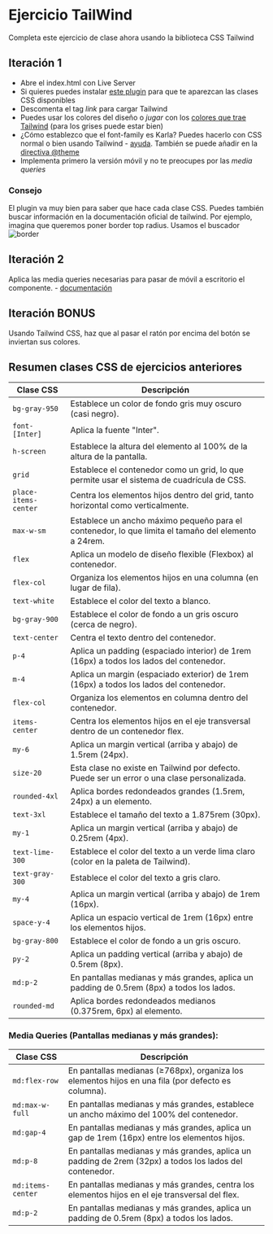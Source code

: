 # Ejercicio TailWind

Completa este ejercicio de clase ahora usando la biblioteca CSS Tailwind

## Iteración 1

- Abre el index.html con Live Server 
- Si quieres puedes instalar [este plugin](https://marketplace.visualstudio.com/items?itemName=bradlc.vscode-tailwindcss) para que te aparezcan las clases CSS disponibles
- Descomenta el tag _link_ para cargar Tailwind
- Puedes usar los colores del diseño o _jugar_ con los [colores que trae Tailwind](https://tailwindcss.com/docs/colors) (para los grises puede estar bien)
- ¿Cómo establezco que el font-family es Karla? Puedes hacerlo con CSS normal o bien usando Tailwind - [ayuda](https://tailwindcss.com/docs/font-family). También se puede añadir en la [directiva @theme](https://tailwindcss.com/docs/adding-custom-styles#customizing-your-theme)
- Implementa primero la versión móvil y no te preocupes por las _media queries_

### Consejo 

El plugin va muy bien para saber que hace cada clase CSS. Puedes también buscar información en la documentación oficial de tailwind. Por ejemplo, imagina que queremos poner border top radius. Usamos el buscador ![border](https://oscarm.tinytake.com/media/1734158?filename=1740999249385_TinyTake03-03-2025-11-53-00_638765960479908468.png&sub_type=thumbnail_preview&type=attachment&width=799&height=613)

## Iteración 2

Aplica las media queries necesarias para pasar de móvil a escritorio el componente. - [documentación](https://tailwindcss.com/docs/responsive-design)  

## Iteración BONUS

Usando Tailwind CSS, haz que al pasar el ratón por encima del botón se inviertan sus colores.

## Resumen clases CSS de ejercicios anteriores


| **Clase CSS**                          |**Descripción**                                                                                         |
|----------------------------------------|---------------------------------------------------------------------------------------------------------|
| `bg-gray-950`                          | Establece un color de fondo gris muy oscuro (casi negro).                                                |
| `font-[Inter]`                         | Aplica la fuente "Inter".                                                                                 |
| `h-screen`                             | Establece la altura del elemento al 100% de la altura de la pantalla.                                     |
| `grid`                                 | Establece el contenedor como un grid, lo que permite usar el sistema de cuadrícula de CSS.               |
| `place-items-center`                   | Centra los elementos hijos dentro del grid, tanto horizontal como verticalmente.                         |
| `max-w-sm`                             | Establece un ancho máximo pequeño para el contenedor, lo que limita el tamaño del elemento a 24rem.        |
| `flex`                                 | Aplica un modelo de diseño flexible (Flexbox) al contenedor.                                           |
| `flex-col`                             | Organiza los elementos hijos en una columna (en lugar de fila).                                          |
| `text-white`                           | Establece el color del texto a blanco.                                                                  |
| `bg-gray-900`                          | Establece el color de fondo a un gris oscuro (cerca de negro).                                           |
| `text-center`                          | Centra el texto dentro del contenedor.                                                                  |
| `p-4`                                  | Aplica un padding (espaciado interior) de 1rem (16px) a todos los lados del contenedor.                 |
| `m-4`                                  | Aplica un margin (espaciado exterior) de 1rem (16px) a todos los lados del contenedor.                 |
| `flex-col`                             | Organiza los elementos en columna dentro del contenedor.                                                |
| `items-center`                         | Centra los elementos hijos en el eje transversal dentro de un contenedor flex.                           |
| `my-6`                                 | Aplica un margin vertical (arriba y abajo) de 1.5rem (24px).                                            |
| `size-20`                              | Esta clase no existe en Tailwind por defecto. Puede ser un error o una clase personalizada.              |
| `rounded-4xl`                           | Aplica bordes redondeados grandes (1.5rem, 24px) a un elemento.                                          |
| `text-3xl`                             | Establece el tamaño del texto a 1.875rem (30px).                                                        |
| `my-1`                                 | Aplica un margin vertical (arriba y abajo) de 0.25rem (4px).                                           |
| `text-lime-300`                        | Establece el color del texto a un verde lima claro (color en la paleta de Tailwind).                     |
| `text-gray-300`                        | Establece el color del texto a gris claro.                                                              |
| `my-4`                                 | Aplica un margin vertical (arriba y abajo) de 1rem (16px).                                              |
| `space-y-4`                            | Aplica un espacio vertical de 1rem (16px) entre los elementos hijos.                                    |
| `bg-gray-800`                          | Establece el color de fondo a un gris oscuro.                                                           |
| `py-2`                                 | Aplica un padding vertical (arriba y abajo) de 0.5rem (8px).                                            |
| `md:p-2`                               | En pantallas medianas y más grandes, aplica un padding de 0.5rem (8px) a todos los lados.               |
| `rounded-md`                           | Aplica bordes redondeados medianos (0.375rem, 6px) al elemento.                                          |

### Media Queries (Pantallas medianas y más grandes):

| **Clase CSS**                          | **Descripción**                                                                                         |
|----------------------------------------|---------------------------------------------------------------------------------------------------------|
| `md:flex-row`                          | En pantallas medianas (≥768px), organiza los elementos hijos en una fila (por defecto es columna).       |
| `md:max-w-full`                        | En pantallas medianas y más grandes, establece un ancho máximo del 100% del contenedor.                |
| `md:gap-4`                             | En pantallas medianas y más grandes, aplica un gap de 1rem (16px) entre los elementos hijos.            |
| `md:p-8`                               | En pantallas medianas y más grandes, aplica un padding de 2rem (32px) a todos los lados del contenedor.  |
| `md:items-center`                      | En pantallas medianas y más grandes, centra los elementos hijos en el eje transversal del flex.         |
| `md:p-2`                               | En pantallas medianas y más grandes, aplica un padding de 0.5rem (8px) a todos los lados.               |
